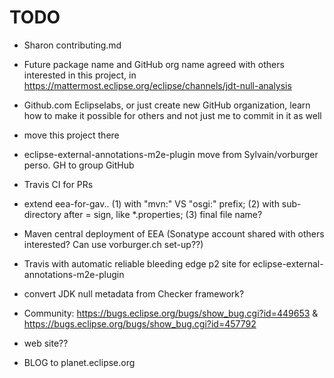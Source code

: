 TODO
====

* Sharon contributing.md

* Future package name and GitHub org name agreed with others interested in this project, in https://mattermost.eclipse.org/eclipse/channels/jdt-null-analysis

* Github.com Eclipselabs, or just create new GitHub organization, learn how to make it possible for others and not just me to commit in it as well

* move this project there

* eclipse-external-annotations-m2e-plugin move from Sylvain/vorburger perso. GH to group GitHub

* Travis CI for PRs

* extend eea-for-gav.. (1) with "mvn:" VS "osgi:" prefix; (2) with sub-directory after = sign, like *.properties; (3) final file name?

* Maven central deployment of EEA (Sonatype account shared with others interested? Can use vorburger.ch set-up??)

* Travis with automatic reliable bleeding edge p2 site for eclipse-external-annotations-m2e-plugin

* convert JDK null metadata from Checker framework?

* Community: https://bugs.eclipse.org/bugs/show_bug.cgi?id=449653 & https://bugs.eclipse.org/bugs/show_bug.cgi?id=457792

* web site??

* BLOG to planet.eclipse.org

